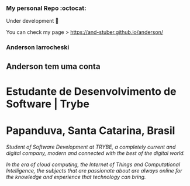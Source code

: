 ### My personal Repo :octocat:

Under development :hammer:

You can check my page > https://and-stuber.github.io/anderson/

### Anderson Iarrocheski
## Anderson tem uma conta
# Estudante de Desenvolvimento de Software | Trybe
# Papanduva, Santa Catarina, Brasil

*Student of Software Development at TRYBE, a completely current and digital company,
modern and connected with the best of the digital world.*

*In the era of cloud computing, the Internet of Things and Computational Intelligence, the subjects that are passionate about are always online for the knowledge and experience that technology can bring.*
